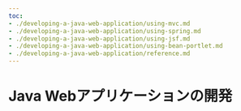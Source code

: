 ```yaml
---
toc:
- ./developing-a-java-web-application/using-mvc.md
- ./developing-a-java-web-application/using-spring.md
- ./developing-a-java-web-application/using-jsf.md
- ./developing-a-java-web-application/using-bean-portlet.md
- ./developing-a-java-web-application/reference.md
---
```

# Java Webアプリケーションの開発
